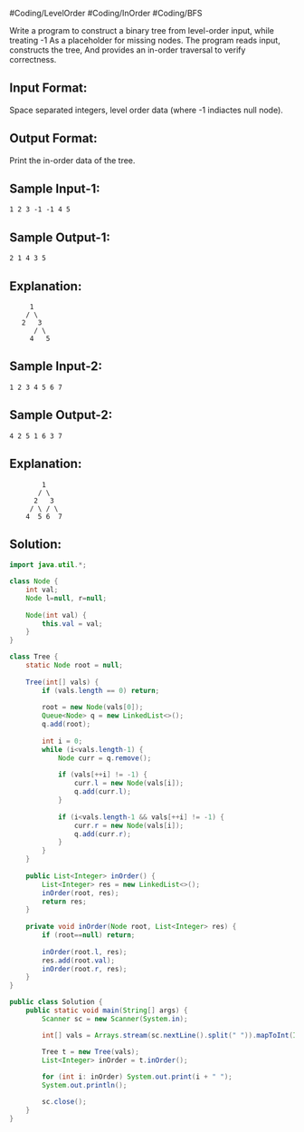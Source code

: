 #Coding/LevelOrder #Coding/InOrder #Coding/BFS

Write a program to construct a binary tree from level-order input, while treating -1 
As a placeholder for missing nodes. The program reads input, constructs the tree, 
And provides an in-order traversal to verify correctness.

Input Format:
---------------
Space separated integers, level order data (where -1 indiactes null node).

Output Format:
-----------------
Print the in-order data of the tree.


Sample Input-1:
----------------
```
1 2 3 -1 -1 4 5
```

Sample Output-1:
----------------
```
2 1 4 3 5
```

Explanation:
--------------
 ```
      1
     / \
    2   3
       / \
      4   5
```

Sample Input-2:
----------------
```
1 2 3 4 5 6 7
```

Sample Output-2:
----------------
```
4 2 5 1 6 3 7
```

Explanation:
--------------
```
        1
       / \
      2   3
     / \ / \
    4  5 6  7
```

## Solution: 

```java
import java.util.*;

class Node {
    int val;
    Node l=null, r=null;
    
    Node(int val) {
        this.val = val;
    }
}

class Tree {
    static Node root = null;
    
    Tree(int[] vals) {
        if (vals.length == 0) return;
        
        root = new Node(vals[0]);
        Queue<Node> q = new LinkedList<>();
        q.add(root);
        
        int i = 0;
        while (i<vals.length-1) {
            Node curr = q.remove();
            
            if (vals[++i] != -1) {
                curr.l = new Node(vals[i]);
                q.add(curr.l);
            }
            
            if (i<vals.length-1 && vals[++i] != -1) {
                curr.r = new Node(vals[i]);
                q.add(curr.r);
            }
        }
    }
        
    public List<Integer> inOrder() {
        List<Integer> res = new LinkedList<>();
        inOrder(root, res);
        return res;
    }
    
    private void inOrder(Node root, List<Integer> res) {
        if (root==null) return;
        
        inOrder(root.l, res);
        res.add(root.val);
        inOrder(root.r, res);
    } 
}

public class Solution {
    public static void main(String[] args) {
        Scanner sc = new Scanner(System.in);

        int[] vals = Arrays.stream(sc.nextLine().split(" ")).mapToInt(Integer::parseInt).toArray();

        Tree t = new Tree(vals);
        List<Integer> inOrder = t.inOrder();
        
        for (int i: inOrder) System.out.print(i + " ");
        System.out.println();

        sc.close();
    }
}
```